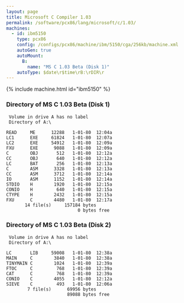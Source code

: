 ```yaml
---
layout: page
title: Microsoft C Compiler 1.03
permalink: /software/pcx86/lang/microsoft/c/1.03/
machines:
  - id: ibm5150
    type: pcx86
    config: /configs/pcx86/machine/ibm/5150/cga/256kb/machine.xml
    autoGen: true
    autoMount:
      B:
        name: "MS C 1.03 Beta (Disk 1)"
    autoType: $date\r$time\rB:\rDIR\r
---
```


{% include machine.html id="ibm5150" %}

### Directory of MS C 1.03 Beta (Disk 1)

     Volume in drive A has no label
     Directory of A:\

    READ     ME      12288   1-01-80  12:04a
    LC1      EXE     61824   1-01-80  12:07a
    LC2      EXE     54912   1-01-80  12:09a
    FXU      EXE      9088   1-01-80  12:09a
    C        OBJ       512   1-01-80  12:12a
    CC       OBJ       640   1-01-80  12:12a
    LC       BAT       256   1-01-80  12:13a
    C        ASM      3328   1-01-80  12:13a
    CC       ASM      3712   1-01-80  12:14a
    IO       ASM      1152   1-01-80  12:14a
    STDIO    H        1920   1-01-80  12:15a
    CONIO    H         640   1-01-80  12:15a
    CTYPE    H        2432   1-01-80  12:15a
    FXU      C        4480   1-01-80  12:17a
           14 file(s)     157184 bytes
                               0 bytes free

### Directory of MS C 1.03 Beta (Disk 2)

     Volume in drive A has no label
     Directory of A:\

    LC       LIB     59008   1-01-80  12:38a
    MAIN     C        3840   1-01-80  12:38a
    TINYMAIN C        1024   1-01-80  12:39a
    FTOC     C         768   1-01-80  12:39a
    CAT      C         768   1-01-80  12:39a
    CONIO    C        4055   1-01-80  12:12a
    SIEVE    C         493   1-01-80  12:06a
            7 file(s)      69956 bytes
                           89088 bytes free
